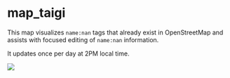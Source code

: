 # map_taigi

This map visualizes `name:nan` tags that already exist in OpenStreetMap and assists with focused editing of `name:nan` information.

It updates once per day at 2PM local time.

![](https://protomaps.com/static/lab/taigi-og.jpg)
